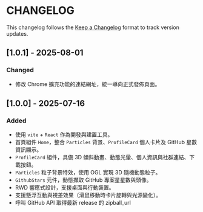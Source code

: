 # CHANGELOG

This changelog follows the [Keep a Changelog](https://keepachangelog.com/zh-TW/1.1.0/) format to track version updates.

## [1.0.1] - 2025-08-01

### Changed

- 修改 Chrome 擴充功能的連結網址，統一導向正式發佈頁面。

## [1.0.0] - 2025-07-16

### Added

- 使用 `vite` + `React` 作為開發與建置工具。
- 首頁組件 `Home`，整合 `Particles` 背景、`ProfileCard` 個人卡片及 GitHub 星數資訊顯示。
- `ProfileCard` 組件，具備 3D 傾斜動畫、動態光暈、個人資訊與社群連結、下載按鈕。
- `Particles` 粒子背景特效，使用 OGL 實現 3D 隨機動態粒子。
- `GithubStars` 元件，動態擷取 GitHub 專案星星數與頭像。
- RWD 響應式設計，支援桌面與行動裝置。
- 支援懸浮互動與視差效果（滑鼠移動時卡片旋轉與光源變化）。
- 呼叫 GitHub API 取得最新 release 的 zipball_url
